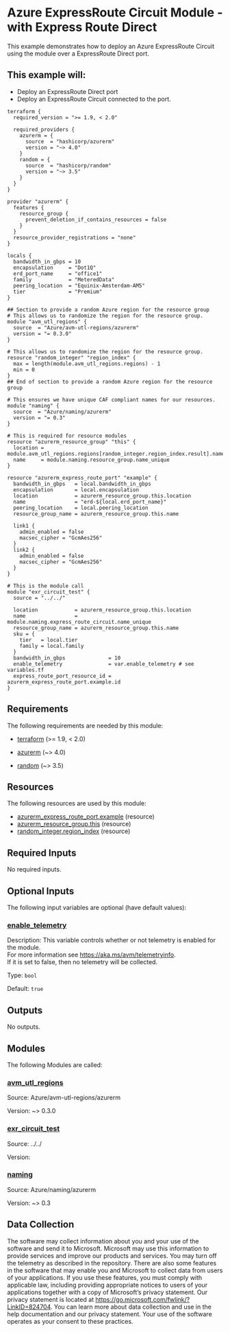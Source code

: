 <!-- BEGIN_TF_DOCS -->
# Azure ExpressRoute Circuit Module - with Express Route Direct

This example demonstrates how to deploy an Azure ExpressRoute Circuit using the module over a ExpressRoute Direct port.

## This example will:
 - Deploy an ExpressRoute Direct port
 - Deploy an ExpressRoute Circuit connected to the port.

```hcl
terraform {
  required_version = ">= 1.9, < 2.0"

  required_providers {
    azurerm = {
      source  = "hashicorp/azurerm"
      version = "~> 4.0"
    }
    random = {
      source  = "hashicorp/random"
      version = "~> 3.5"
    }
  }
}

provider "azurerm" {
  features {
    resource_group {
      prevent_deletion_if_contains_resources = false
    }
  }
  resource_provider_registrations = "none"
}

locals {
  bandwidth_in_gbps = 10
  encapsulation     = "Dot1Q"
  erd_port_name     = "office1"
  family            = "MeteredData"
  peering_location  = "Equinix-Amsterdam-AM5"
  tier              = "Premium"
}

## Section to provide a random Azure region for the resource group
# This allows us to randomize the region for the resource group.
module "avm_utl_regions" {
  source  = "Azure/avm-utl-regions/azurerm"
  version = "= 0.3.0"
}

# This allows us to randomize the region for the resource group.
resource "random_integer" "region_index" {
  max = length(module.avm_utl_regions.regions) - 1
  min = 0
}
## End of section to provide a random Azure region for the resource group

# This ensures we have unique CAF compliant names for our resources.
module "naming" {
  source  = "Azure/naming/azurerm"
  version = "= 0.3"
}

# This is required for resource modules
resource "azurerm_resource_group" "this" {
  location = module.avm_utl_regions.regions[random_integer.region_index.result].name
  name     = module.naming.resource_group.name_unique
}

resource "azurerm_express_route_port" "example" {
  bandwidth_in_gbps   = local.bandwidth_in_gbps
  encapsulation       = local.encapsulation
  location            = azurerm_resource_group.this.location
  name                = "erd-${local.erd_port_name}"
  peering_location    = local.peering_location
  resource_group_name = azurerm_resource_group.this.name

  link1 {
    admin_enabled = false
    macsec_cipher = "GcmAes256"
  }
  link2 {
    admin_enabled = false
    macsec_cipher = "GcmAes256"
  }
}

# This is the module call
module "exr_circuit_test" {
  source = "../../"

  location            = azurerm_resource_group.this.location
  name                = module.naming.express_route_circuit.name_unique
  resource_group_name = azurerm_resource_group.this.name
  sku = {
    tier   = local.tier
    family = local.family
  }
  bandwidth_in_gbps              = 10
  enable_telemetry               = var.enable_telemetry # see variables.tf
  express_route_port_resource_id = azurerm_express_route_port.example.id
}
```

<!-- markdownlint-disable MD033 -->
## Requirements

The following requirements are needed by this module:

- <a name="requirement_terraform"></a> [terraform](#requirement\_terraform) (>= 1.9, < 2.0)

- <a name="requirement_azurerm"></a> [azurerm](#requirement\_azurerm) (~> 4.0)

- <a name="requirement_random"></a> [random](#requirement\_random) (~> 3.5)

## Resources

The following resources are used by this module:

- [azurerm_express_route_port.example](https://registry.terraform.io/providers/hashicorp/azurerm/latest/docs/resources/express_route_port) (resource)
- [azurerm_resource_group.this](https://registry.terraform.io/providers/hashicorp/azurerm/latest/docs/resources/resource_group) (resource)
- [random_integer.region_index](https://registry.terraform.io/providers/hashicorp/random/latest/docs/resources/integer) (resource)

<!-- markdownlint-disable MD013 -->
## Required Inputs

No required inputs.

## Optional Inputs

The following input variables are optional (have default values):

### <a name="input_enable_telemetry"></a> [enable\_telemetry](#input\_enable\_telemetry)

Description: This variable controls whether or not telemetry is enabled for the module.  
For more information see <https://aka.ms/avm/telemetryinfo>.  
If it is set to false, then no telemetry will be collected.

Type: `bool`

Default: `true`

## Outputs

No outputs.

## Modules

The following Modules are called:

### <a name="module_avm_utl_regions"></a> [avm\_utl\_regions](#module\_avm\_utl\_regions)

Source: Azure/avm-utl-regions/azurerm

Version: ~> 0.3.0

### <a name="module_exr_circuit_test"></a> [exr\_circuit\_test](#module\_exr\_circuit\_test)

Source: ../../

Version:

### <a name="module_naming"></a> [naming](#module\_naming)

Source: Azure/naming/azurerm

Version: ~> 0.3

<!-- markdownlint-disable-next-line MD041 -->
## Data Collection

The software may collect information about you and your use of the software and send it to Microsoft. Microsoft may use this information to provide services and improve our products and services. You may turn off the telemetry as described in the repository. There are also some features in the software that may enable you and Microsoft to collect data from users of your applications. If you use these features, you must comply with applicable law, including providing appropriate notices to users of your applications together with a copy of Microsoft’s privacy statement. Our privacy statement is located at <https://go.microsoft.com/fwlink/?LinkID=824704>. You can learn more about data collection and use in the help documentation and our privacy statement. Your use of the software operates as your consent to these practices.
<!-- END_TF_DOCS -->